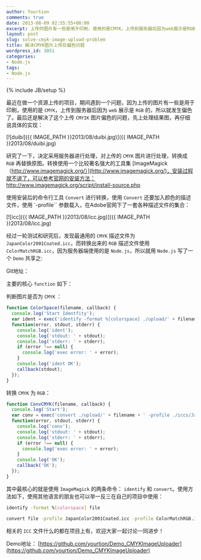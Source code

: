 ```yaml
---
author: Yourtion
comments: true
date: 2013-08-09 02:55:55+00:00
excerpt: 上传的图片有一些是用于印刷，使用的是CMYK，上传到服务器后因为web展示是RGB的，所以就发生偏色了。最后还是解决了这个上传CMYIK图片偏色的问题
layout: post
slug: solve-cmyk-image-upload-problem
title: 解决CMYK图片上传后偏色问题
wordpress_id: 3851
categories:
- Node.js
tags:
- Node.js
---
```

{% include JB/setup %}

最近在做一个资源上传的项目，期间遇到一个问题，因为上传的图片有一些是用于印刷，使用的是 `CMYK`，上传到服务器后因为 `web` 展示是 `RGB` 的，所以就发生偏色了。最后还是解决了这个上传 `CMYIK` 图片偏色的问题，先上处理结果图，再仔细说具体的实现：

[![duibi]({{ IMAGE_PATH }}2013/08/duibi.jpg)]({{ IMAGE_PATH }}2013/08/duibi.jpg)

研究了一下，决定采用服务器进行处理，对上传的 `CMYK` 图片进行处理，转换成 `RGB` 再替换原图。转换使用一个比较著名强大的工具集 [ImageMagick（http://www.imagemagick.org/）](http://www.imagemagick.org/)，安装过程就不讲了，可以参考官网的安装方法：http://www.imagemagick.org/script/install-source.php

使用安装后的命令行工具 `Convert` 进行转换，使用 `Convert` 还要加入颜色的描述文件，使用 `-profile`` 参数载入，在Adobe官网下了一套各种描述文件的集合：

[![icc]({{ IMAGE_PATH }}2013/08/icc.jpg)]({{ IMAGE_PATH }}2013/08/icc.jpg)


经过一轮测试和研究后，发现最通用的 `CMYK` 描述文件为 `JapanColor2001Coated.icc`，而转换出来的 `RGB` 描述文件使用 `ColorMatchRGB.icc`，因为服务器端使用的是 `Node.js`，所以就用 `Node.js` 写了一个 `Demo` 共享之:

Git地址：[]()

主要的核心 `function` 如下：

判断图片是否为 `CMYK` ：

```javascript
function ColorSpace(filename, callback) {
  console.log('Start Identfity');
  var ident = exec('identify -format %[colorspace] ./upload/' + filename,
  function(error, stdout, stderr) {
    console.log('ident');
    console.log('stdout: ' + stdout);
    console.log('stderr: ' + stderr);
    if (error !== null) {
      console.log('exec error: ' + error);
    }
    console.log('ident OK');
    callback(stdout);
  });
}
```

转换 `CMYK` 为 `RGB`：

```javascript
function ConvCMYK(filename, callback) {
  console.log('Start');
  var conv = exec('convert ./upload/' + filename + ' -profile ./iccs/JapanColor2001Coated.icc -profile ./iccs/ColorMatchRGB.icc ./upload/' + filename,
  function(error, stdout, stderr) {
    console.log('conv');
    console.log('stdout: ' + stdout);
    console.log('stderr: ' + stderr);
    if (error !== null) {
      console.log('exec error: ' + error);
    }
    console.log('OK');
    callback('OK');
  });
}
```

其中最核心的就是使用 `ImageMagick` 的两条命令： `identify` 和 `convert`。使用方法如下，使用其他语言的朋友也可以举一反三在自己的项目中使用：

```bash
identify -format %[colorspace] file

convert file -profile JapanColor2001Coated.icc -profile ColorMatchRGB.icc newfile
```

相关的 `ICC` 文件什么的都在项目上有，欢迎大家一起讨论一同进步！

Demo地址： [https://github.com/yourtion/Demo_CMYKImageUploader](https://github.com/yourtion/Demo_CMYKImageUploader)
